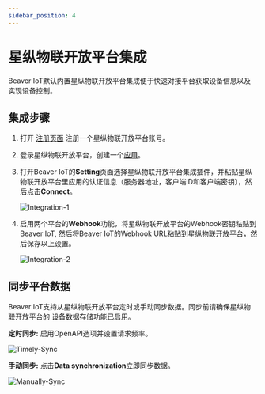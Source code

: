 ```yaml
---
sidebar_position: 4
---
```


# 星纵物联开放平台集成

Beaver IoT默认内置星纵物联开放平台集成便于快速对接平台获取设备信息以及实现设备控制。

## 集成步骤

1. 打开 [注册页面](https://account.milesight.com/register) 注册一个星纵物联开放平台账号。

2. 登录星纵物联开放平台，创建一个[应用](https://www.milesight.com/docs/zh-cn/development-platform/user-guide/create-an-application.html)。

3. 打开Beaver IoT的**Setting**页面选择星纵物联开放平台集成插件，并粘贴星纵物联开放平台里应用的认证信息（服务器地址，客户端ID和客户端密钥），然后点击**Connect**。

   ![Integration-1](/img/zh/integration-1.png)

4. 启用两个平台的**Webhook**功能，将星纵物联开放平台的Webhook密钥粘贴到Beaver IoT, 然后将Beaver IoT的Webhook URL粘贴到星纵物联开放平台，然后保存以上设置。

   ![Integration-2](/img/zh/integration-2.png)

   

## 同步平台数据

Beaver IoT支持从星纵物联开放平台定时或手动同步数据。同步前请确保星纵物联开放平台的 [设备数据存储](https://www.milesight.com/docs/zh-cn/development-platform/user-guide/data-storage-setting.html)功能已启用。

**定时同步:** 启用OpenAPI选项并设置请求频率。

![Timely-Sync](/img/timely-sync-data.png)

**手动同步:** 点击**Data synchronization**立即同步数据。

![Manually-Sync](/img/manually-sync-data.png)
